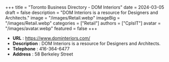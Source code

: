 +++
title = "Toronto Business Directory - DOM Interiors"
date = 2024-03-05
draft = false
description = "DOM Interiors is a resource for Designers and Architects."
image = "/images/Retail.webp"
imageBig = "/images/Retail.webp"
categories = ["Retail"]
authors = ["CplsIT"]
avatar = "/images/avatar.webp"
featured = false
+++


* **URL** :  https://www.dominteriors.com/
* **Description** : DOM Interiors is a resource for Designers and Architects.
* **Telephone** : 416-364-6477
* **Address** : 58 Berkeley Street